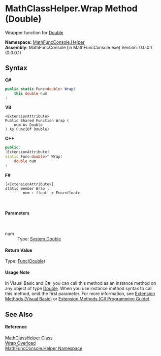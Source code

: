 # MathClassHelper.Wrap Method (Double)
 

Wrapper function for <a href="http://msdn2.microsoft.com/en-us/library/643eft0t" target="_blank">Double</a>

**Namespace:**&nbsp;<a href="f9a8a21e-a3ba-4ebe-fd07-6ca1953f5cbf">MathFuncConsole.Helper</a><br />**Assembly:**&nbsp;MathFuncConsole (in MathFuncConsole.exe) Version: 0.0.0.1 (0.0.0.1)

## Syntax

**C#**<br />
``` C#
public static Func<double> Wrap(
	this double num
)
```

**VB**<br />
``` VB
<ExtensionAttribute>
Public Shared Function Wrap ( 
	num As Double
) As Func(Of Double)
```

**C++**<br />
``` C++
public:
[ExtensionAttribute]
static Func<double>^ Wrap(
	double num
)
```

**F#**<br />
``` F#
[<ExtensionAttribute>]
static member Wrap : 
        num : float -> Func<float> 

```

<br />

#### Parameters
&nbsp;<dl><dt>num</dt><dd>Type: <a href="http://msdn2.microsoft.com/en-us/library/643eft0t" target="_blank">System.Double</a><br /></dd></dl>

#### Return Value
Type: <a href="http://msdn2.microsoft.com/en-us/library/bb534960" target="_blank">Func</a>(<a href="http://msdn2.microsoft.com/en-us/library/643eft0t" target="_blank">Double</a>)<br />

#### Usage Note
In Visual Basic and C#, you can call this method as an instance method on any object of type <a href="http://msdn2.microsoft.com/en-us/library/643eft0t" target="_blank">Double</a>. When you use instance method syntax to call this method, omit the first parameter. For more information, see <a href="http://msdn.microsoft.com/en-us/library/bb384936.aspx">Extension Methods (Visual Basic)</a> or <a href="http://msdn.microsoft.com/en-us/library/bb383977.aspx">Extension Methods (C# Programming Guide)</a>.

## See Also


#### Reference
<a href="f8375fff-6215-8a0d-083f-b42a5658e465">MathClassHelper Class</a><br /><a href="d6808e5c-0f98-4f3e-8be9-a4c87118d8f2">Wrap Overload</a><br /><a href="f9a8a21e-a3ba-4ebe-fd07-6ca1953f5cbf">MathFuncConsole.Helper Namespace</a><br />